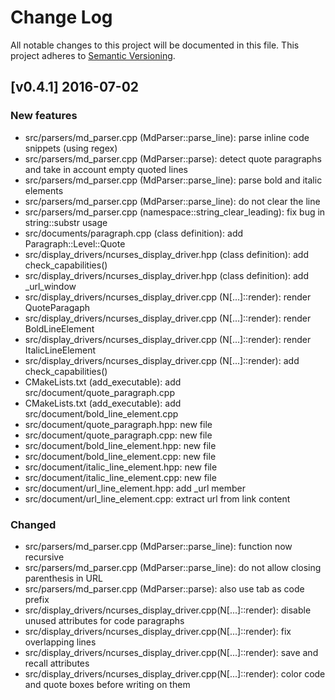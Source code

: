 # Change Log

All notable changes to this project will be documented in this file.
This project adheres to [Semantic Versioning](http://semver.org/).

## [v0.4.1] 2016-07-02

### New features

* src/parsers/md_parser.cpp (MdParser::parse_line): parse inline code snippets (using regex)
* src/parsers/md_parser.cpp (MdParser::parse): detect quote paragraphs and take in account
empty quoted lines
* src/parsers/md_parser.cpp (MdParser::parse_line): parse bold and italic elements
* src/parsers/md_parser.cpp (MdParser::parse_line): do not clear the line
* src/parsers/md_parser.cpp (namespace::string_clear_leading): fix bug in string::substr usage
* src/documents/paragraph.cpp (class definition): add Paragraph::Level::Quote
* src/display_drivers/ncurses_display_driver.hpp (class definition): add check_capabilities()
* src/display_drivers/ncurses_display_driver.hpp (class definition): add _url_window
* src/display_drivers/ncurses_display_driver.cpp (N[...]::render): render QuoteParagaph
* src/display_drivers/ncurses_display_driver.cpp (N[...]::render): render BoldLineElement
* src/display_drivers/ncurses_display_driver.cpp (N[...]::render): render ItalicLineElement
* src/display_drivers/ncurses_display_driver.cpp (N[...]::render): add check_capabilities()
* CMakeLists.txt (add_executable): add src/document/quote_paragraph.cpp
* CMakeLists.txt (add_executable): add src/document/bold_line_element.cpp
* src/document/quote_paragraph.hpp: new file
* src/document/quote_paragraph.cpp: new file
* src/document/bold_line_element.hpp: new file
* src/document/bold_line_element.cpp: new file
* src/document/italic_line_element.hpp: new file
* src/document/italic_line_element.cpp: new file
* src/document/url_line_element.hpp: add _url member
* src/document/url_line_element.cpp: extract url from link content

### Changed

* src/parsers/md_parser.cpp (MdParser::parse_line): function now recursive
* src/parsers/md_parser.cpp (MdParser::parse_line): do not allow closing parenthesis in URL
* src/parsers/md_parser.cpp (MdParser::parse): also use tab as code prefix
* src/display_drivers/ncurses_display_driver.cpp(N[...]::render): disable unused attributes
for code paragraphs
* src/display_drivers/ncurses_display_driver.cpp(N[...]::render): fix overlapping lines
* src/display_drivers/ncurses_display_driver.cpp(N[...]::render): save and recall attributes
* src/display_drivers/ncurses_display_driver.cpp(N[...]::render): color code and quote boxes
before writing on them
